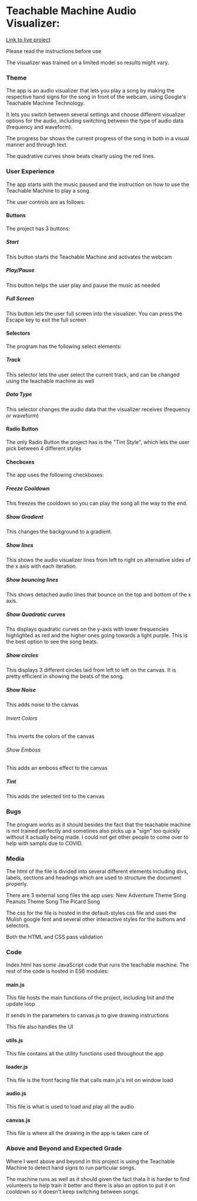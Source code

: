 
# Teachable Machine Audio Visualizer:

[Link to live project](https://people.rit.edu/vp2350/330/tm-my-image-model/AudioHW%20-%203/)

Please read the instructions before use

The visualizer was trained on a limited model so results might vary.

### Theme

The app is an audio visualizer that lets you play a song by making the respective hand signs for the song in front of the webcam, using Google's Teachable Machine Technology.

It lets you switch between several settings and choose different visualizer options for the audio, including switching between the type of audio data (frequency and waveform).

The progress bar shows the current progress of the song in both in a visual manner and through text.

The quadrative curves show beats clearly using the red lines.

### User Experience

The app starts with the music paused and the instruction on how to use the Teachable Machine to play a song. 

The user controls are as follows:

#### Buttons

The project has 3 buttons:

##### Start

This button starts the Teachable Machine and activates the webcam

##### Play/Pause

This button helps the user play and pause the music as needed

##### Full Screen

This button lets the user full screen into the visualizer. You can press the Escape key to exit the full screen

#### Selectors

The program has the following select elements:


##### Track

This selector lets the user select the current track, and can be changed using the teachable machine as well

##### Data Type

This selector changes the audio data that the visualizer receives (frequency or waveform)

#### Radio Button

The only Radio Button the project has is the "Tint Style", which lets the user pick between 4 different styles

#### Checboxes

The app uses the following checkboxes:

##### Freeze Cooldown

This freezes the cooldown so you can play the song all the way to the end.

##### Show Gradient

This changes the background to a gradient.

##### Show lines

This shows the audio visualizer lines from left to right on alternative sides of the x axis with each iteration.

##### Show bouncing lines

This shows detached audio lines that bounce on the top and bottom of the x axis.

##### Show Quadratic curves

Ths displays quadratic curves on the y-axis with lower frequencies highlighted as red and the higher ones going towards a light purple. This is the best option to see the song beats.

##### Show circles

This displays 3 different circles laid from left to left on the canvas. It is pretty efficient in showing the beats of the song.

##### Show Noise

This adds noise to the canvas

###### Invert Colors

This inverts the colors of the canvas

###### Show Emboss

This adds an emboss effect to the canvas

##### Tint

This adds the selected tint to the canvas

### Bugs

The program works as it should besides the fact that the teachable machine is not trained perfectly and sometines also picks up a "sign" too quickly without it actually being made. I could not get other people to come over to help with sampls due to COVID.

### Media

The html of the file is divided into several different elements including divs, labels, sections and headings which are used to structure the document properly.

There are 3 external song files the app uses:
New Adventure Theme Song
Peanuts Theme Song
The Picard Song

The css for the file is hosted in the default-styles.css file and uses the Mulish google font and several other interactive styles for the buttons and selectors.

Both the HTML and CSS pass validation

### Code

Index.html has some JavaScript code that runs the teachable machine.
The rest of the code is hosted in ES6 modules:

#### main.js

This file hosts the main functions of the project, including Init and the update loop

It sends in the parameters to canvas.js to give drawing instructions

This file also handles the UI

#### utils.js

This file contains all the utility functions used throughout the app

#### loader.js

This file is the front facing file that calls main.js's init on window load

#### audio.js

This file is what is used to load and play all the audio

#### canvas.js

This file is where all the drawing in the app is taken care of

### Above and Beyond and Expected Grade

Where I went above and beyond in this project is using the Teachable Machine to detect hand signs to run particular songs.

The machine runs as well as it should given the fact thata it is harder to find volunteers to help train it better and there is also an option to put it on cooldown so it doesn't keep switching between songs.


